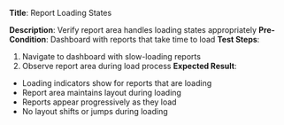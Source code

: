 **Title**: Report Loading States

**Description**: Verify report area handles loading states appropriately
**Pre-Condition**: Dashboard with reports that take time to load
**Test Steps**:
1. Navigate to dashboard with slow-loading reports
2. Observe report area during load process
**Expected Result**:
- Loading indicators show for reports that are loading
- Report area maintains layout during loading
- Reports appear progressively as they load
- No layout shifts or jumps during loading